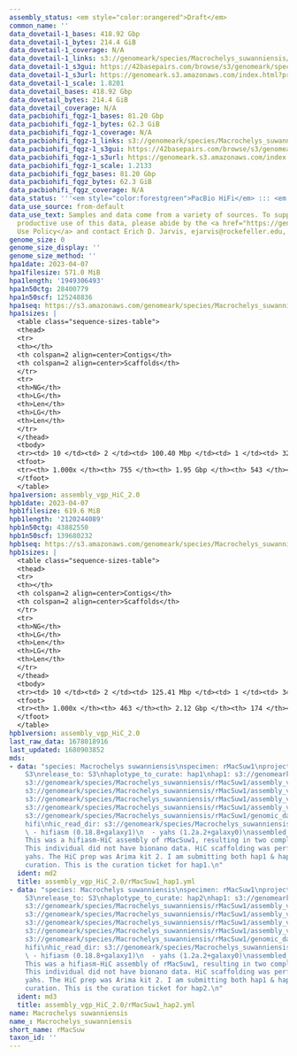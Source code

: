 ```yaml
---
assembly_status: <em style="color:orangered">Draft</em>
common_name: ''
data_dovetail-1_bases: 418.92 Gbp
data_dovetail-1_bytes: 214.4 GiB
data_dovetail-1_coverage: N/A
data_dovetail-1_links: s3://genomeark/species/Macrochelys_suwanniensis/rMacSuw1/genomic_data/dovetail/<br>
data_dovetail-1_s3gui: https://42basepairs.com/browse/s3/genomeark/species/Macrochelys_suwanniensis/rMacSuw1/genomic_data/dovetail/
data_dovetail-1_s3url: https://genomeark.s3.amazonaws.com/index.html?prefix=species/Macrochelys_suwanniensis/rMacSuw1/genomic_data/dovetail/
data_dovetail-1_scale: 1.8201
data_dovetail_bases: 418.92 Gbp
data_dovetail_bytes: 214.4 GiB
data_dovetail_coverage: N/A
data_pacbiohifi_fqgz-1_bases: 81.20 Gbp
data_pacbiohifi_fqgz-1_bytes: 62.3 GiB
data_pacbiohifi_fqgz-1_coverage: N/A
data_pacbiohifi_fqgz-1_links: s3://genomeark/species/Macrochelys_suwanniensis/rMacSuw1/genomic_data/pacbio_hifi/<br>
data_pacbiohifi_fqgz-1_s3gui: https://42basepairs.com/browse/s3/genomeark/species/Macrochelys_suwanniensis/rMacSuw1/genomic_data/pacbio_hifi/
data_pacbiohifi_fqgz-1_s3url: https://genomeark.s3.amazonaws.com/index.html?prefix=species/Macrochelys_suwanniensis/rMacSuw1/genomic_data/pacbio_hifi/
data_pacbiohifi_fqgz-1_scale: 1.2133
data_pacbiohifi_fqgz_bases: 81.20 Gbp
data_pacbiohifi_fqgz_bytes: 62.3 GiB
data_pacbiohifi_fqgz_coverage: N/A
data_status: '''<em style="color:forestgreen">PacBio HiFi</em> ::: <em style="color:forestgreen">Dovetail</em>'''
data_use_source: from-default
data_use_text: Samples and data come from a variety of sources. To support fair and
  productive use of this data, please abide by the <a href="https://genome10k.soe.ucsc.edu/data-use-policies/">Data
  Use Policy</a> and contact Erich D. Jarvis, ejarvis@rockefeller.edu, with any questions.
genome_size: 0
genome_size_display: ''
genome_size_method: ''
hpa1date: 2023-04-07
hpa1filesize: 571.0 MiB
hpa1length: '1949306493'
hpa1n50ctg: 28400779
hpa1n50scf: 125248836
hpa1seq: https://s3.amazonaws.com/genomeark/species/Macrochelys_suwanniensis/rMacSuw1/assembly_vgp_HiC_2.0/rMacSuw1.HiC.hap1.20230407.fasta.gz
hpa1sizes: |
  <table class="sequence-sizes-table">
  <thead>
  <tr>
  <th></th>
  <th colspan=2 align=center>Contigs</th>
  <th colspan=2 align=center>Scaffolds</th>
  </tr>
  <tr>
  <th>NG</th>
  <th>LG</th>
  <th>Len</th>
  <th>LG</th>
  <th>Len</th>
  </tr>
  </thead>
  <tbody>
  <tr><td> 10 </td><td> 2 </td><td> 100.40 Mbp </td><td> 1 </td><td> 329.38 Mbp </td></tr><tr><td> 20 </td><td> 4 </td><td> 83.73 Mbp </td><td> 2 </td><td> 253.18 Mbp </td></tr><tr><td> 30 </td><td> 7 </td><td> 58.42 Mbp </td><td> 3 </td><td> 195.23 Mbp </td></tr><tr><td> 40 </td><td> 12 </td><td> 41.26 Mbp </td><td> 4 </td><td> 128.24 Mbp </td></tr><tr style="background-color:#cccccc;"><td> 50 </td><td> 17 </td><td style="background-color:#88ff88;"> 28.40 Mbp </td><td> 5 </td><td style="background-color:#88ff88;"> 125.25 Mbp </td></tr><tr><td> 60 </td><td> 26 </td><td> 18.38 Mbp </td><td> 7 </td><td> 115.12 Mbp </td></tr><tr><td> 70 </td><td> 41 </td><td> 9.10 Mbp </td><td> 9 </td><td> 96.98 Mbp </td></tr><tr><td> 80 </td><td> 70 </td><td> 5.66 Mbp </td><td> 11 </td><td> 43.71 Mbp </td></tr><tr><td> 90 </td><td> 127 </td><td> 2.00 Mbp </td><td> 17 </td><td> 22.78 Mbp </td></tr><tr><td> 100 </td><td> 755 </td><td> 12.98 Kbp </td><td> 543 </td><td> 12.98 Kbp </td></tr></tbody>
  <tfoot>
  <tr><th> 1.000x </th><th> 755 </th><th> 1.95 Gbp </th><th> 543 </th><th> 1.95 Gbp </th></tr>
  </tfoot>
  </table>
hpa1version: assembly_vgp_HiC_2.0
hpb1date: 2023-04-07
hpb1filesize: 619.6 MiB
hpb1length: '2120244089'
hpb1n50ctg: 43882550
hpb1n50scf: 139680232
hpb1seq: https://s3.amazonaws.com/genomeark/species/Macrochelys_suwanniensis/rMacSuw1/assembly_vgp_HiC_2.0/rMacSuw1.HiC.hap2.20230407.fasta.gz
hpb1sizes: |
  <table class="sequence-sizes-table">
  <thead>
  <tr>
  <th></th>
  <th colspan=2 align=center>Contigs</th>
  <th colspan=2 align=center>Scaffolds</th>
  </tr>
  <tr>
  <th>NG</th>
  <th>LG</th>
  <th>Len</th>
  <th>LG</th>
  <th>Len</th>
  </tr>
  </thead>
  <tbody>
  <tr><td> 10 </td><td> 2 </td><td> 125.41 Mbp </td><td> 1 </td><td> 345.74 Mbp </td></tr><tr><td> 20 </td><td> 4 </td><td> 92.81 Mbp </td><td> 2 </td><td> 261.81 Mbp </td></tr><tr><td> 30 </td><td> 6 </td><td> 71.11 Mbp </td><td> 3 </td><td> 200.77 Mbp </td></tr><tr><td> 40 </td><td> 9 </td><td> 58.08 Mbp </td><td> 4 </td><td> 143.52 Mbp </td></tr><tr style="background-color:#cccccc;"><td> 50 </td><td> 14 </td><td style="background-color:#88ff88;"> 43.88 Mbp </td><td> 5 </td><td style="background-color:#88ff88;"> 139.68 Mbp </td></tr><tr><td> 60 </td><td> 19 </td><td> 32.50 Mbp </td><td> 7 </td><td> 125.73 Mbp </td></tr><tr><td> 70 </td><td> 26 </td><td> 27.59 Mbp </td><td> 9 </td><td> 103.31 Mbp </td></tr><tr><td> 80 </td><td> 36 </td><td> 15.31 Mbp </td><td> 11 </td><td> 87.05 Mbp </td></tr><tr><td> 90 </td><td> 58 </td><td> 5.64 Mbp </td><td> 16 </td><td> 25.05 Mbp </td></tr><tr><td> 100 </td><td> 463 </td><td> 18.44 Kbp </td><td> 174 </td><td> 18.44 Kbp </td></tr></tbody>
  <tfoot>
  <tr><th> 1.000x </th><th> 463 </th><th> 2.12 Gbp </th><th> 174 </th><th> 2.12 Gbp </th></tr>
  </tfoot>
  </table>
hpb1version: assembly_vgp_HiC_2.0
last_raw_data: 1678018916
last_updated: 1680903852
mds:
- data: "species: Macrochelys suwanniensis\nspecimen: rMacSuw1\nprojects: \n  - vgp\ndata_location:
    S3\nrelease_to: S3\nhaplotype_to_curate: hap1\nhap1: s3://genomeark/species/Macrochelys_suwanniensis/rMacSuw1/assembly_vgp_HiC_2.0/rMacSuw1.HiC.hap1.20230407.fasta.gz\nhap2:
    s3://genomeark/species/Macrochelys_suwanniensis/rMacSuw1/assembly_vgp_HiC_2.0/rMacSuw1.HiC.hap2.20230407.fasta.gz\npretext_hap1:
    s3://genomeark/species/Macrochelys_suwanniensis/rMacSuw1/assembly_vgp_HiC_2.0/evaluation/hap1/pretext/rMacSuw1_hap1__s2_heatmap.pretext\npretext_hap2:
    s3://genomeark/species/Macrochelys_suwanniensis/rMacSuw1/assembly_vgp_HiC_2.0/evaluation/hap2/pretext/rMacSuw1_hap2__s2_heatmap.pretext\nkmer_spectra_img:
    s3://genomeark/species/Macrochelys_suwanniensis/rMacSuw1/assembly_vgp_HiC_2.0/evaluation/merqury/rMacSuw1_png/\npacbio_read_dir:
    s3://genomeark/species/Macrochelys_suwanniensis/rMacSuw1/genomic_data/pacbio_hifi/\npacbio_read_type:
    hifi\nhic_read_dir: s3://genomeark/species/Macrochelys_suwanniensis/rMacSuw1/genomic_data/arima/\npipeline:\n
    \ - hifiasm (0.18.8+galaxy1)\n  - yahs (1.2a.2+galaxy0)\nassembled_by_group: Rockefeller\nnotes:
    This was a hifiasm-HiC assembly of rMacSuw1, resulting in two complete haplotypes.
    This individual did not have bionano data. HiC scaffolding was performed with
    yahs. The HiC prep was Arima kit 2. I am submitting both hap1 & hap2 for dual
    curation. This is the curation ticket for hap1.\n"
  ident: md2
  title: assembly_vgp_HiC_2.0/rMacSuw1_hap1.yml
- data: "species: Macrochelys suwanniensis\nspecimen: rMacSuw1\nprojects: \n  - vgp\ndata_location:
    S3\nrelease_to: S3\nhaplotype_to_curate: hap2\nhap1: s3://genomeark/species/Macrochelys_suwanniensis/rMacSuw1/assembly_vgp_HiC_2.0/rMacSuw1.HiC.hap1.20230407.fasta.gz\nhap2:
    s3://genomeark/species/Macrochelys_suwanniensis/rMacSuw1/assembly_vgp_HiC_2.0/rMacSuw1.HiC.hap2.20230407.fasta.gz\npretext_hap1:
    s3://genomeark/species/Macrochelys_suwanniensis/rMacSuw1/assembly_vgp_HiC_2.0/evaluation/hap1/pretext/rMacSuw1_hap1__s2_heatmap.pretext\npretext_hap2:
    s3://genomeark/species/Macrochelys_suwanniensis/rMacSuw1/assembly_vgp_HiC_2.0/evaluation/hap2/pretext/rMacSuw1_hap2__s2_heatmap.pretext\nkmer_spectra_img:
    s3://genomeark/species/Macrochelys_suwanniensis/rMacSuw1/assembly_vgp_HiC_2.0/evaluation/merqury/rMacSuw1_png/\npacbio_read_dir:
    s3://genomeark/species/Macrochelys_suwanniensis/rMacSuw1/genomic_data/pacbio_hifi/\npacbio_read_type:
    hifi\nhic_read_dir: s3://genomeark/species/Macrochelys_suwanniensis/rMacSuw1/genomic_data/arima/\npipeline:\n
    \ - hifiasm (0.18.8+galaxy1)\n  - yahs (1.2a.2+galaxy0)\nassembled_by_group: Rockefeller\nnotes:
    This was a hifiasm-HiC assembly of rMacSuw1, resulting in two complete haplotypes.
    This individual did not have bionano data. HiC scaffolding was performed with
    yahs. The HiC prep was Arima kit 2. I am submitting both hap1 & hap2 for dual
    curation. This is the curation ticket for hap2.\n"
  ident: md3
  title: assembly_vgp_HiC_2.0/rMacSuw1_hap2.yml
name: Macrochelys suwanniensis
name_: Macrochelys_suwanniensis
short_name: rMacSuw
taxon_id: ''
---
```

